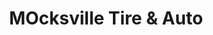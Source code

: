 ---
title: "MOcksville Tire & Auto"
url: /mocksville/mocksville-tire-und-auto/
shop: Autowerkstatt
---